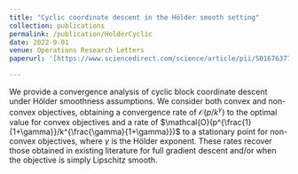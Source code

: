 ```yaml
---
title: "Cyclic coordinate descent in the Hölder smooth setting"
collection: publications
permalink: /publication/HolderCyclic
date: 2022-9-01
venue: Operations Research Letters
paperurl: '[https://www.sciencedirect.com/science/article/pii/S0167637722000712]'

---
```


We provide a convergence analysis of cyclic block coordinate descent under Hölder smoothness assumptions. We consider both convex and non-convex objectives, obtaining a convergence rate of $\mathcal{O}(p/k^\gamma)$ to the optimal value for convex objectives and a rate of $\mathcal{O}(p^{\frac{1}{1+\gamma}}/k^{\frac{\gamma}{1+\gamma}})$ to a stationary point for non-convex objectives, where $\gamma$ is the Hölder exponent. These rates recover those obtained in existing literature for full gradient descent and/or when the objective is simply Lipschitz smooth.
